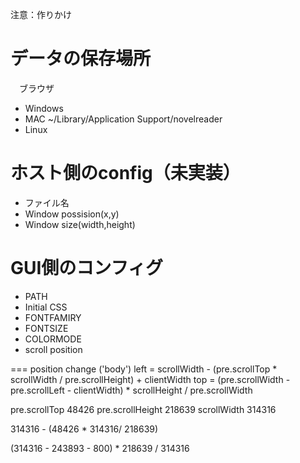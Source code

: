 注意：作りかけ

# データの保存場所
　ブラウザ
-  Windows
-  MAC ~/Library/Application Support/novelreader
-  Linux

# ホスト側のconfig（未実装）
- ファイル名
- Window possision(x,y)
- Window size(width,height)

# GUI側のコンフィグ
- PATH
- Initial CSS
- FONTFAMIRY
- FONTSIZE
- COLORMODE
- scroll position

===
position change
('body')
left =  scrollWidth - (pre.scrollTop * scrollWidth / pre.scrollHeight) + clientWidth
top =  (pre.scrollWidth -  pre.scrollLeft - clientWidth) *  scrollHeight / pre.scrollWidth

pre.scrollTop 48426 
pre.scrollHeight  218639
scrollWidth 314316

314316 - (48426 * 314316/ 218639) 

(314316 - 243893 - 800) * 218639 / 314316